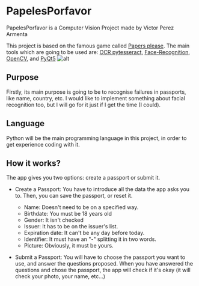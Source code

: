 # PapelesPorfavor
PapelesPorfavor is a Computer Vision Project made by Victor Perez Armenta

This project is based on the famous game called [Papers please](https://papersplea.se/).
The main tools which are going to be used are: [OCR pytesseract](https://pypi.org/project/pytesseract), 
[Face-Recognition](https://pypi.org/project/face-recognition), [OpenCV](https://opencv.org), and
[PyQt5](https://pypi.org/project/PyQt5)
![alt](https://media.tenor.com/uERz3aBsbcAAAAAC/jacksepticeye-papers-please.gif)


## Purpose
Firstly, its main purpose is going to be to recognise failures in passports, like name, country, etc.
I would like to implement something about facial recognition too, but I will go for it just if I get the time (I could).

## Language 
Python will be the main programming language in this project, in order to get experience coding with it.

## How it works?
The app gives you two options: create a passport or submit it.
* Create a Passport: You have to introduce all the data the app asks you to. Then, you can save the passport, 
or reset it.
  * Name: Doesn't need to be on a specified way.
  * Birthdate: You must be 18 years old
  * Gender: It isn't checked
  * Issuer: It has to be on the issuer's list.
  * Expiration date: It can't be any day before today.
  * Identifier: It must have an "-" splitting it in two words.
  * Picture: Obviously, it must be yours.
  

* Submit a Passport: You will have to choose the passport you want to use, and answer the questions proposed. When 
you have answered the questions and chose the passport, the app will check if it's okay (it will check your photo, 
your name, etc...)
